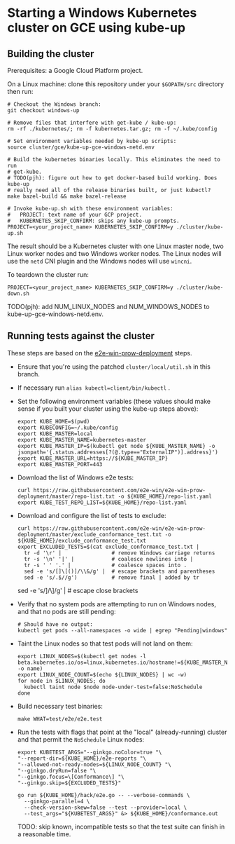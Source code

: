 # Starting a Windows Kubernetes cluster on GCE using kube-up

## Building the cluster

Prerequisites: a Google Cloud Platform project.

On a Linux machine: clone this repository under your `$GOPATH/src` directory
then run:

```
# Checkout the Windows branch:
git checkout windows-up

# Remove files that interfere with get-kube / kube-up:
rm -rf ./kubernetes/; rm -f kubernetes.tar.gz; rm -f ~/.kube/config

# Set environment variables needed by kube-up scripts:
source cluster/gce/kube-up-gce-windows-netd.env

# Build the kubernetes binaries locally. This eliminates the need to run
# get-kube.
# TODO(pjh): figure out how to get docker-based build working. Does kube-up
# really need all of the release binaries built, or just kubectl?
make bazel-build && make bazel-release

# Invoke kube-up.sh with these environment variables:
#   PROJECT: text name of your GCP project.
#   KUBERNETES_SKIP_CONFIRM: skips any kube-up prompts.
PROJECT=<your_project_name> KUBERNETES_SKIP_CONFIRM=y ./cluster/kube-up.sh
```

The result should be a Kubernetes cluster with one Linux master node, two Linux
worker nodes and two Windows worker nodes. The Linux nodes will use the `netd`
CNI plugin and the Windows nodes will use `wincni`.

To teardown the cluster run:

```
PROJECT=<your_project_name> KUBERNETES_SKIP_CONFIRM=y ./cluster/kube-down.sh
```

TODO(pjh): add NUM_LINUX_NODES and NUM_WINDOWS_NODES to
kube-up-gce-windows-netd.env.

## Running tests against the cluster

These steps are based on the
[e2e-win-prow-deployment](https://github.com/e2e-win/e2e-win-prow-deployment)
steps.

*   Ensure that you're using the patched `cluster/local/util.sh` in this branch.

*   If necessary run `alias kubectl=client/bin/kubectl` .

*   Set the following environment variables (these values should make sense if
    you built your cluster using the kube-up steps above):

    ```
    export KUBE_HOME=$(pwd)
    export KUBECONFIG=~/.kube/config
    export KUBE_MASTER=local
    export KUBE_MASTER_NAME=kubernetes-master
    export KUBE_MASTER_IP=$(kubectl get node ${KUBE_MASTER_NAME} -o jsonpath='{.status.addresses[?(@.type=="ExternalIP")].address}')
    export KUBE_MASTER_URL=https://${KUBE_MASTER_IP}
    export KUBE_MASTER_PORT=443
    ```

*   Download the list of Windows e2e tests:

    ```
    curl https://raw.githubusercontent.com/e2e-win/e2e-win-prow-deployment/master/repo-list.txt -o ${KUBE_HOME}/repo-list.yaml
    export KUBE_TEST_REPO_LIST=${KUBE_HOME}/repo-list.yaml
    ```

*   Download and configure the list of tests to exclude:

    ```
    curl https://raw.githubusercontent.com/e2e-win/e2e-win-prow-deployment/master/exclude_conformance_test.txt -o ${KUBE_HOME}/exclude_conformance_test.txt
    export EXCLUDED_TESTS=$(cat exclude_conformance_test.txt |
      tr -d '\r' |                # remove Windows carriage returns
      tr -s '\n' '|' |            # coalesce newlines into |
      tr -s ' ' '.' |             # coalesce spaces into .
      sed -e 's/[]\[()]/\\&/g' |  # escape brackets and parentheses
      sed -e 's/.$//g')           # remove final | added by tr
    ```
      sed -e 's/\]/\\\]/g' |  # escape close brackets

*   Verify that no system pods are attempting to run on Windows nodes, and that
    no pods are still pending:

    ```
    # Should have no output:
    kubectl get pods --all-namespaces -o wide | egrep "Pending|windows"
    ```

*   Taint the Linux nodes so that test pods will not land on them:

    ```
    export LINUX_NODES=$(kubectl get nodes -l beta.kubernetes.io/os=linux,kubernetes.io/hostname!=${KUBE_MASTER_NAME} -o name)
    export LINUX_NODE_COUNT=$(echo ${LINUX_NODES} | wc -w)
    for node in $LINUX_NODES; do
      kubectl taint node $node node-under-test=false:NoSchedule
    done
    ```

*   Build necessary test binaries:

    ```
    make WHAT=test/e2e/e2e.test
    ```

*   Run the tests with flags that point at the "local" (already-running) cluster
    and that permit the `NoSchedule` Linux nodes:

    ```
    export KUBETEST_ARGS="--ginkgo.noColor=true "\
    "--report-dir=${KUBE_HOME}/e2e-reports "\
    "--allowed-not-ready-nodes=${LINUX_NODE_COUNT} "\
    "--ginkgo.dryRun=false "\
    "--ginkgo.focus=\[Conformance\] "\
    "--ginkgo.skip=${EXCLUDED_TESTS}"

    go run ${KUBE_HOME}/hack/e2e.go -- --verbose-commands \
      --ginkgo-parallel=4 \
      --check-version-skew=false --test --provider=local \
      --test_args="${KUBETEST_ARGS}" &> ${KUBE_HOME}/conformance.out
    ```

    TODO: skip known, incompatible tests so that the test suite can finish in a
    reasonable time.
